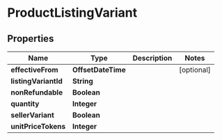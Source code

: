 

# ProductListingVariant


## Properties

| Name | Type | Description | Notes |
|------------ | ------------- | ------------- | -------------|
|**effectiveFrom** | **OffsetDateTime** |  |  [optional] |
|**listingVariantId** | **String** |  |  |
|**nonRefundable** | **Boolean** |  |  |
|**quantity** | **Integer** |  |  |
|**sellerVariant** | **Boolean** |  |  |
|**unitPriceTokens** | **Integer** |  |  |



